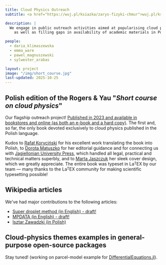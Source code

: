 ```yaml
---
title: Cloud Physics Outreach
subtitle: <a href="https://wuj.pl/ksiazka/zarys-fizyki-chmur">wuj.pl/ksiazka/zarys-fizyki-chmur</a>

description: |
  We engage in public outreach activities aimed at popularising cloud physics,
    as well as filling gaps in availability of academic materials in Polish language.

people:
  - daria_klimaszewska
  - emma_ware
  - pawel_magnuszewski
  - sylwester_arabas

layout: project
image: "/img/short_course.jpg"
last-updated: 2025-10-25
---
```


## Polish edition of the Rogers & Yau "<em>Short course on cloud physics</em>"

Our flagship outreach project! 
<a href="https://wuj.pl/ksiazka/zarys-fizyki-chmur">Published in 2023 and available in bookstores and online (as both an e-book and a hard copy)</a>.
The first and, so far, the only book devoted exclusively to cloud physics published in the Polish language. 

Kudos to <a href="https://www.linkedin.com/in/rafal-korycinski-15116027/">Rafał Koryciński</a>
  for his excellent work translating the book into Polish,
  to <a href="https://matuszko.wordpress.com/">Dorota Matuszko</a> 
  for her editorial guidance and for connecting us with <a href="https://wuj.pl/">Jagiellonian University Press</a>,
  which handled all legal, practical and technical matters superbly, and to
  <a href="https://www.linkedin.com/in/marta-jaszczuk-8594b0178/">Marta Jaszczuk</a> her sleek cover design, which we greatly appreciate.
The entire book was typeset in La<span style="position: relative; top: -0.3em; font-size: 80%;">T</span><span style="text-transform: uppercase;">e</span>X
  by our team — many thanks to the La<span style="position: relative; top: -0.3em; font-size: 80%;">T</span><span style="text-transform: uppercase;">e</span>X
  community for making scientific typesetting possible!

## Wikipedia articles

We've had major contributions to the following articles:
- <a href="https://en.wikipedia.org/wiki/Draft:Super_droplet_method">Super droplet method (in English) - draft!</a>
- <a href="https://en.wikipedia.org/wiki/Draft:MPDATA">MPDATA (in English) - draft!</a>
- <a href="https://pl.wikipedia.org/wiki/Isztar_Zawadzki">Isztar Zawadzki (in Polish)</a>

## Cloud-physics themes examples in general-purpose open-source packages

Stay tuned! (working on parcel-model example for <a href="https://docs.sciml.ai/">DifferentialEquations.jl</a>).
